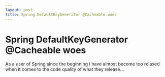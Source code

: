 ```yaml
---
layout: post
title: Spring DefaultKeyGenerator @Cacheable woes
---
```

Spring DefaultKeyGenerator @Cacheable woes
==========================================

As a user of Spring since the beginning I have almost become too relaxed when it comes to the code quality of what they release...
